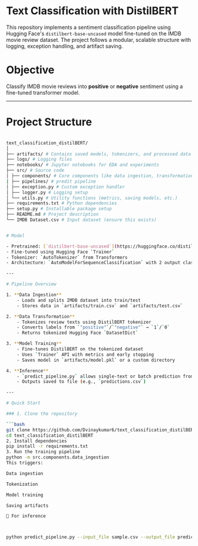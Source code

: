 # Text Classification with DistilBERT

This repository implements a sentiment classification pipeline using Hugging Face's `distilbert-base-uncased` model fine-tuned on the IMDB movie review dataset. The project follows a modular, scalable structure with logging, exception handling, and artifact saving.

# Objective

Classify IMDB movie reviews into **positive** or **negative** sentiment using a fine-tuned transformer model.

---

# Project Structure

```bash

text_classification_distilBERT/
│
├── artifacts/ # Contains saved models, tokenizers, and processed data
├── logs/ # Logging files
├── notebooks/ # Jupyter notebooks for EDA and experiments
├── src/ # Source code
│ ├── components/ # Core components like data ingestion, transformation, training
| ├── pipelines/ # predit pipeline
│ ├── exception.py # Custom exception handler
│ ├── logger.py # Logging setup
│ └── utils.py # Utility functions (metrics, saving models, etc.)
├── requirements.txt # Python dependencies
├── setup.py # Installable package setup
├── README.md # Project description
└── IMDB Dataset.csv # Input dataset (ensure this exists)


# Model

- Pretrained: [`distilbert-base-uncased`](https://huggingface.co/distilbert-base-uncased)
- Fine-tuned using Hugging Face `Trainer`
- Tokenizer: `AutoTokenizer` from Transformers
- Architecture: `AutoModelForSequenceClassification` with 2 output classes

---

# Pipeline Overview

1. **Data Ingestion**
    - Loads and splits IMDB dataset into train/test
    - Stores data in `artifacts/train.csv` and `artifacts/test.csv`

2. **Data Transformation**
    - Tokenizes review texts using DistilBERT tokenizer
    - Converts labels from `"positive"`/`"negative"` → `1`/`0`
    - Returns tokenized Hugging Face `DatasetDict`

3. **Model Training**
    - Fine-tunes DistilBERT on the tokenized dataset
    - Uses `Trainer` API with metrics and early stopping
    - Saves model in `artifacts/model.pkl` or a custom directory

4. **Inference**
    - `predict_pipeline.py` allows single-text or batch prediction from `.csv`
    - Outputs saved to file (e.g., `predictions.csv`)

---

# Quick Start

### 1. Clone the repository

```bash
git clone https://github.com/Dvinaykumar6/text_classification_distilBERT.git
cd text_classification_distilBERT
2. Install dependencies
pip install -r requirements.txt
3. Run the training pipeline
python -m src.components.data_ingestion
This triggers:

Data ingestion

Tokenization

Model training

Saving artifacts

🧪 For inference



python predict_pipeline.py --input_file sample.csv --output_file predictions.csv
